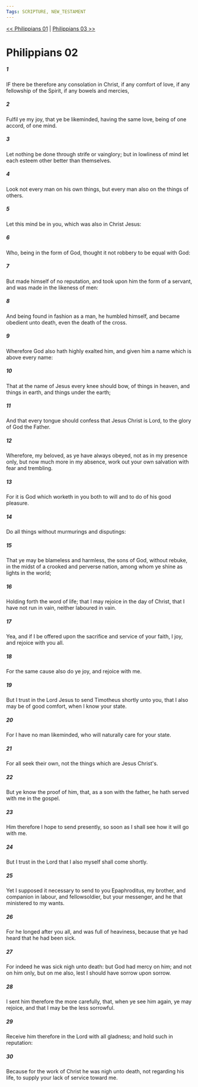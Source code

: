 ```yaml
---
Tags: SCRIPTURE, NEW_TESTAMENT
---
```


[<< Philippians 01](NEW_TESTAMENT/11_Philippians/Philippians_01.md) | [Philippians 03 >>](NEW_TESTAMENT/11_Philippians/Philippians_03.md)

# Philippians 02

##### 1
 IF there be therefore any consolation in Christ, if any comfort of love, if any fellowship of the Spirit, if any bowels and mercies,
##### 2
 Fulfil ye my joy, that ye be likeminded, having the same love, being of one accord, of one mind.
##### 3
 Let nothing be done through strife or vainglory; but in lowliness of mind let each esteem other better than themselves.
##### 4
 Look not every man on his own things, but every man also on the things of others.
##### 5
 Let this mind be in you, which was also in Christ Jesus:
##### 6
 Who, being in the form of God, thought it not robbery to be equal with God:
##### 7
 But made himself of no reputation, and took upon him the form of a servant, and was made in the likeness of men:
##### 8
 And being found in fashion as a man, he humbled himself, and became obedient unto death, even the death of the cross.
##### 9
 Wherefore God also hath highly exalted him, and given him a name which is above every name:
##### 10
 That at the name of Jesus every knee should bow, of things in heaven, and things in earth, and things under the earth;
##### 11
 And that every tongue should confess that Jesus Christ is Lord, to the glory of God the Father.
##### 12
 Wherefore, my beloved, as ye have always obeyed, not as in my presence only, but now much more in my absence, work out your own salvation with fear and trembling.
##### 13
 For it is God which worketh in you both to will and to do of his good pleasure.
##### 14
 Do all things without murmurings and disputings:
##### 15
 That ye may be blameless and harmless, the sons of God, without rebuke, in the midst of a crooked and perverse nation, among whom ye shine as lights in the world;
##### 16
 Holding forth the word of life; that I may rejoice in the day of Christ, that I have not run in vain, neither laboured in vain.
##### 17
 Yea, and if I be offered upon the sacrifice and service of your faith, I joy, and rejoice with you all.
##### 18
 For the same cause also do ye joy, and rejoice with me.
##### 19
 But I trust in the Lord Jesus to send Timotheus shortly unto you, that I also may be of good comfort, when I know your state.
##### 20
 For I have no man likeminded, who will naturally care for your state.
##### 21
 For all seek their own, not the things which are Jesus Christ's.
##### 22
 But ye know the proof of him, that, as a son with the father, he hath served with me in the gospel.
##### 23
 Him therefore I hope to send presently, so soon as I shall see how it will go with me.
##### 24
 But I trust in the Lord that I also myself shall come shortly.
##### 25
 Yet I supposed it necessary to send to you Epaphroditus, my brother, and companion in labour, and fellowsoldier, but your messenger, and he that ministered to my wants.
##### 26
 For he longed after you all, and was full of heaviness, because that ye had heard that he had been sick.
##### 27
 For indeed he was sick nigh unto death: but God had mercy on him; and not on him only, but on me also, lest I should have sorrow upon sorrow.
##### 28
 I sent him therefore the more carefully, that, when ye see him again, ye may rejoice, and that I may be the less sorrowful.
##### 29
 Receive him therefore in the Lord with all gladness; and hold such in reputation:
##### 30
 Because for the work of Christ he was nigh unto death, not regarding his life, to supply your lack of service toward me.
